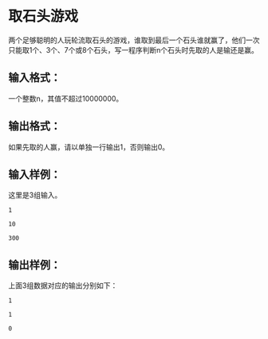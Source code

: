 #   取石头游戏  
两个足够聪明的人玩轮流取石头的游戏，谁取到最后一个石头谁就赢了，他们一次只能取1个、3个、7个或8个石头，写一程序判断n个石头时先取的人是输还是赢。 
## 输入格式：

一个整数n，其值不超过10000000。 

## 输出格式：

如果先取的人赢，请以单独一行输出1，否则输出0。 
## 输入样例：

这里是3组输入。 

```
1
```
```
10
```

```
300
```

## 输出样例：

上面3组数据对应的输出分别如下： 

```
1
```

```
1
```

```
0
```

